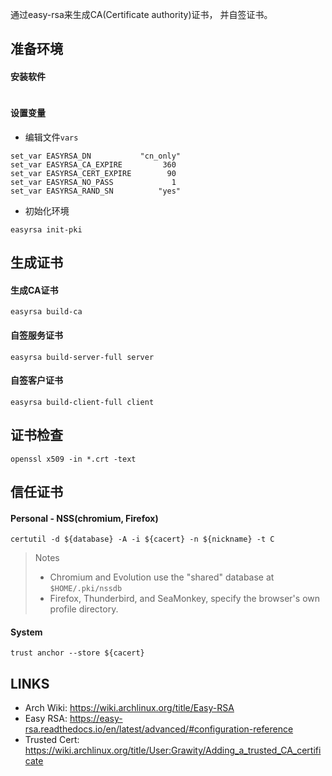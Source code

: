通过easy-rsa来生成CA(Certificate authority)证书， 并自签证书。

## 准备环境

#### 安装软件

```

```

#### 设置变量

* 编辑文件`vars`

```
set_var EASYRSA_DN           "cn_only"
set_var EASYRSA_CA_EXPIRE         360
set_var EASYRSA_CERT_EXPIRE        90
set_var EASYRSA_NO_PASS             1
set_var EASYRSA_RAND_SN          "yes"
```

* 初始化环境

```shell
easyrsa init-pki
```

## 生成证书

#### 生成CA证书

```shell
easyrsa build-ca
```

#### 自签服务证书

```shell
easyrsa build-server-full server
```


#### 自签客户证书

```shell
easyrsa build-client-full client
```


## 证书检查

```shell
openssl x509 -in *.crt -text
```


## 信任证书


#### Personal - NSS(chromium, Firefox)

```shell
certutil -d ${database} -A -i ${cacert} -n ${nickname} -t C
```

> Notes
>   * Chromium and Evolution use the "shared" database at `$HOME/.pki/nssdb`
>   * Firefox, Thunderbird, and SeaMonkey, specify the browser's own profile
>     directory.


#### System

```shell
trust anchor --store ${cacert}
```


## LINKS

* Arch Wiki: <https://wiki.archlinux.org/title/Easy-RSA>
* Easy RSA: <https://easy-rsa.readthedocs.io/en/latest/advanced/#configuration-reference>
* Trusted Cert: <https://wiki.archlinux.org/title/User:Grawity/Adding_a_trusted_CA_certificate>